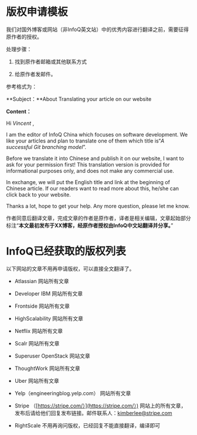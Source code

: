 # 版权申请模板

我们对国外博客或网站（非InfoQ英文站）中的优秀内容进行翻译之前，需要征得原作者的授权。

处理步骤：

1. 找到原作者邮箱或其他联系方式

2. 给原作者发邮件。

参考格式为：

**Subject：**About Translating your article on our website

**Content：**

Hi _Vincent_ ,

I am the editor of InfoQ China which focuses on software development. We like your articles and plan to translate one of them which title is“_A successful Git branching model_”.

Before we translate it into Chinese and publish it on our website, I want to ask for your permission first! This translation version is provided for informational purposes only, and does not make any commercial use.

In exchange, we will put the English title and link at the beginning of Chinese article. If our readers want to read more about this, he/she can click back to your website.

Thanks a lot, hope to get your help. Any more question, please let me know.

作者同意后翻译文章，完成文章的作者是原作者，译者是相关编辑，文章起始部分标注“**本文最初发布于XX博客，经原作者授权由InfoQ中文站翻译并分享。**”

# InfoQ已经获取的版权列表

以下网站的文章不用再申请版权，可以直接全文翻译了。

* Atlassian 网站所有文章

* Developer IBM 网站所有文章

* Frontside 网站所有文章

* HighScalability 网站所有文章

* Netflix 网站所有文章

* Scalr 网站所有文章

* Superuser OpenStack 网站文章

* ThoughtWork 网站所有文章

* Uber 网站所有文章

* Yelp（engineeringblog.yelp.com） 网站所有文章

* Stripe （[https://stripe.com/）](https://stripe.com/）) 网站上的所有文章，发布后请给他们回复发布链接。邮件联系人：[kimberlee@stripe.com](mailto:kimberlee@stripe.com)

* RightScale 不用再询问版权，已经回复不能直接翻译，编译即可




